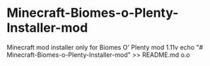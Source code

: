 # Minecraft-Biomes-o-Plenty-Installer-mod
Minecraft mod installer only for Biomes O' Plenty mod 1.11v
echo "# Minecraft-Biomes-o-Plenty-Installer-mod" >> README.md
o.o
